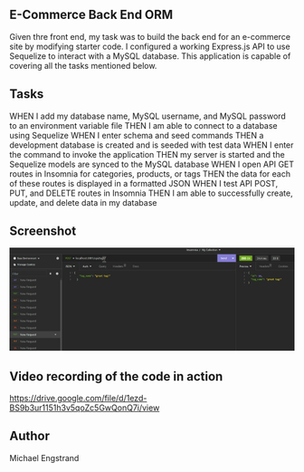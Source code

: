 ## E-Commerce Back End ORM
Given thre front end, my task was to build the back end for an e-commerce site by modifying starter code. I configured a working Express.js API to use Sequelize to interact with a MySQL database. This application is capable of covering all the tasks mentioned below.

## Tasks
WHEN I add my database name, MySQL username, and MySQL password to an environment variable file
THEN I am able to connect to a database using Sequelize
WHEN I enter schema and seed commands
THEN a development database is created and is seeded with test data
WHEN I enter the command to invoke the application
THEN my server is started and the Sequelize models are synced to the MySQL database
WHEN I open API GET routes in Insomnia for categories, products, or tags
THEN the data for each of these routes is displayed in a formatted JSON
WHEN I test API POST, PUT, and DELETE routes in Insomnia
THEN I am able to successfully create, update, and delete data in my database




## Screenshot
![Alt text](image.png)

## Video recording of the code in action
https://drive.google.com/file/d/1ezd-BS9b3ur1151h3v5qoZc5GwQonQ7i/view

## Author
Michael Engstrand